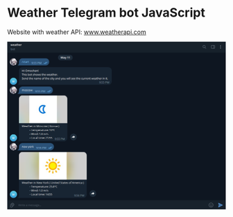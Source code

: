 # Weather Telegram bot JavaScript
Website with weather API: www.weatherapi.com

![This image](https://github.com/om04an/WeatherTelegramBotJs/blob/master/image_2023-05-11_21-39-40.png)
